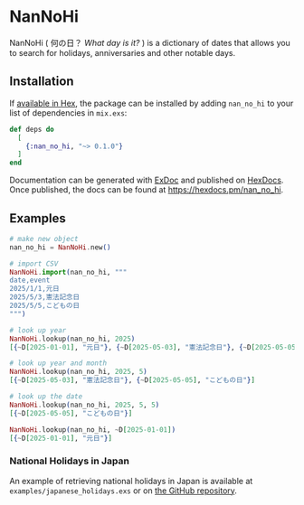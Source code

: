 # NanNoHi

NanNoHi ( 何の日？ *What day is it?* ) is a dictionary of dates that allows you to search for holidays, anniversaries and other notable days.

## Installation

If [available in Hex](https://hex.pm/docs/publish), the package can be installed
by adding `nan_no_hi` to your list of dependencies in `mix.exs`:

```elixir
def deps do
  [
    {:nan_no_hi, "~> 0.1.0"}
  ]
end
```

Documentation can be generated with [ExDoc](https://github.com/elixir-lang/ex_doc)
and published on [HexDocs](https://hexdocs.pm). Once published, the docs can
be found at <https://hexdocs.pm/nan_no_hi>.

## Examples

```elixir
# make new object
nan_no_hi = NanNoHi.new()

# import CSV
NanNoHi.import(nan_no_hi, """
date,event
2025/1/1,元日
2025/5/3,憲法記念日
2025/5/5,こどもの日
""")

# look up year
NanNoHi.lookup(nan_no_hi, 2025)
[{~D[2025-01-01], "元日"}, {~D[2025-05-03], "憲法記念日"}, {~D[2025-05-05], "こどもの日"}]

# look up year and month
NanNoHi.lookup(nan_no_hi, 2025, 5)
[{~D[2025-05-03], "憲法記念日"}, {~D[2025-05-05], "こどもの日"}]

# look up the date
NanNoHi.lookup(nan_no_hi, 2025, 5, 5)
[{~D[2025-05-05], "こどもの日"}]

NanNoHi.lookup(nan_no_hi, ~D[2025-01-01])
[{~D[2025-01-01], "元日"}]
```

### National Holidays in Japan

An example of retrieving national holidays in Japan is available at `examples/japanese_holidays.exs` or on [the GitHub repository](https://github.com/mattsan/nan_no_hi/blob/main/examples/japanese_holidays.exs).
